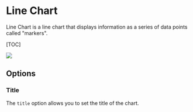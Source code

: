 # Line Chart

Line Chart is a line chart that displays information as a series of data points called "markers".

[TOC]

![](./line.png)

## Options

### Title

The `title` option allows you to set the title of the chart.

